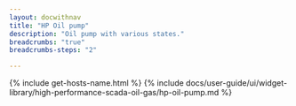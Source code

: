 ```yaml
---
layout: docwithnav
title: "HP Oil pump"
description: "Oil pump with various states."
breadcrumbs: "true"
breadcrumbs-steps: "2"

---
```

{% include get-hosts-name.html %}
{% include docs/user-guide/ui/widget-library/high-performance-scada-oil-gas/hp-oil-pump.md %}
